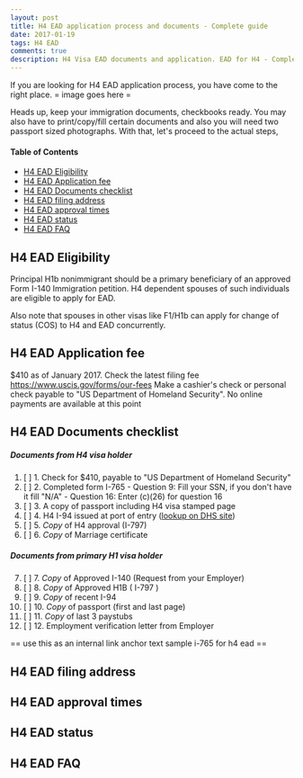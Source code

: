 ```yaml
---
layout: post
title: H4 EAD application process and documents - Complete guide 
date: 2017-01-19
tags: H4 EAD
comments: true
description: H4 Visa EAD documents and application. EAD for H4 - Complete guide
---
```

If you are looking for H4 EAD application process, you have come to the right place.
= image goes here = 

Heads up, keep your immigration documents, checkbooks ready. You may also have to print/copy/fill certain documents and also you will need two passport sized photographs. With that, let's proceed to the actual steps,

#### Table of Contents
 - [H4 EAD Eligibility](#h4-ead-eligibility)
 - [H4 EAD Application fee](#h4-ead-application-fee)
 - [H4 EAD Documents checklist](#h4-ead-documents-checklist)
 - [H4 EAD filing address](#h4-ead-filing-address)
 - [H4 EAD approval times](#h4-ead-approval-times)
 - [H4 EAD status](#h4-ead-status)
 - [H4 EAD FAQ](#h4-ead-faq)

## H4 EAD Eligibility

Principal H1b nonimmigrant should be a primary beneficiary of an approved Form I-140 Immigration petition. H4 dependent spouses of such individuals are eligible to apply for EAD. 

Also note that spouses in other visas like F1/H1b can apply for change of status (COS) to H4 and EAD concurrently.

## H4 EAD Application fee
$410 as of January 2017. Check the latest filing fee https://www.uscis.gov/forms/our-fees
Make a cashier's check or personal check payable to "US Department of Homeland Security". No online payments are available at this point

## H4 EAD Documents checklist

##### Documents from H4 visa holder

1. [ ] 1.  Check for $410, payable to "US Department of Homeland Security" 
2. [ ] 2.  Completed form I-765 
              - Question 9:  Fill your SSN, if you don't have it fill "N/A"
              - Question 16: Enter (c)(26) for question 16
3.  [ ] 3.  A copy of passport including H4 visa stamped page
4.  [ ] 4.  H4 I-94 issued at port of entry ([lookup on DHS site](https://i94.cbp.dhs.gov/I94/#/recent-search))
5.  [ ] 5.  *Copy* of H4 approval (I-797)
6.  [ ] 6.  *Copy* of Marriage certificate

##### Documents from primary H1 visa holder     

7.  [ ] 7.  *Copy* of Approved I-140 (Request from your Employer)
8.  [ ] 8.  *Copy* of Approved H1B ( I-797 )
9.  [ ] 9.  *Copy* of recent I-94
10. [ ] 10. *Copy* of passport (first and last page)
11. [ ] 11. *Copy* of last 3 paystubs      
12. [ ] 12. Employment verification letter from Employer

== use this as an internal link anchor text sample i-765 for h4 ead ==
## H4 EAD filing address
## H4 EAD approval times
## H4 EAD status
## H4 EAD FAQ

